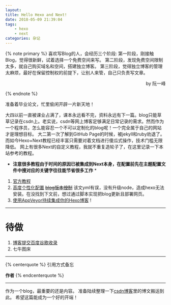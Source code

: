 ```yaml
---
layout: 
title: Hello Hexo and Next!
date: 2018-05-09 21:39:04
tags: 
    - hexo 
    - next
categories: 杂记
---
```



{% note primary %} 
喜欢写Blog的人，会经历三个阶段:
第一阶段，刚接触Blog，觉得很新鲜，试着选择一个免费空间来写。
第二阶段，发现免费空间限制太多，就自己购买域名和空间，搭建独立博客。
第三阶段，觉得独立博客的管理太麻烦，最好在保留控制权的前提下，让别人来管，自己只负责写文章。
<p align="right">by 阮一峰</p>
{% endnote %}


准备着毕业论文，忙里偷闲开辟一片新天地！  

<!--more-->

大四以前一直被课业占满了，课本永远看不完，资料永远有下一篇。blog只能草草记录在csdn上。老实说，csdn等网上博客足够满足日常记录的需求。然而作为一个程序员，怎么能容忍一个不可以定制化的blog呢！一个完全属于自己的网站才是理想目标。
大二第一次了解到GitHub Page的时候，被jekyll和ruby劝退了。而如今Hexo+Next教程已经丰富只需要对着文档进行傻瓜式操作，技术门槛无限降低。
网上有很多Next的自定义教程，我就不重复造轮子了，在这里记录一下本站参考的教程。
* **注意很多教程由于时间的原因已被集成到Next本身，在配置前先在主题配置文件中搜对应的关键字往往能节省很多工作** *
1. [官方教程](http://theme-next.iissnan.com/getting-started.html)
2. [高度个性化配置](http://mashirosorata.vicp.io/HEXO-NEXT%E4%B8%BB%E9%A2%98%E4%B8%AA%E6%80%A7%E5%8C%96%E9%85%8D%E7%BD%AE.html)
<del> [blog版本控制](https://formulahendry.github.io/2016/12/04/hexo-ci/)</del>
该文yml有误，没有升级node，造成hexo无法安装。在没找到下文前，想过通过脚本实现把blog更新且部署网页。
3. [使用AppVeyor持续集成你的Hexo博客](https://yangshunjie.com/Use-Appveyor-to-continuously-integrate-your-Hexo-blog.html)     !

---
# 待做
1. [博客提交百度谷歌收录](https://blog.csdn.net/hosea1008/article/details/53384382)
2. 七牛图床
---
{% centerquote %}
引用方式备忘

**作者**
{% endcenterquote %}

---
作为一个blog，最重要的还是内容。
准备陆续整理一下[csdn博客](https://blog.csdn.net/solo_ws)里的博文搬运到此。
希望这篇能成为一个好的开端！